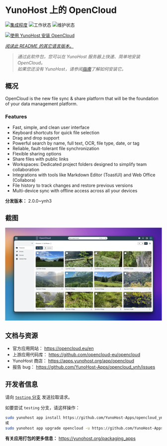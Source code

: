 <!--
注意：此 README 由 <https://github.com/YunoHost/apps/tree/master/tools/readme_generator> 自动生成
请勿手动编辑。
-->

# YunoHost 上的 OpenCloud

[![集成程度](https://apps.yunohost.org/badge/integration/opencloud)](https://ci-apps.yunohost.org/ci/apps/opencloud/)
![工作状态](https://apps.yunohost.org/badge/state/opencloud)
![维护状态](https://apps.yunohost.org/badge/maintained/opencloud)

[![使用 YunoHost 安装 OpenCloud](https://install-app.yunohost.org/install-with-yunohost.svg)](https://install-app.yunohost.org/?app=opencloud)

*[阅读此 README 的其它语言版本。](./ALL_README.md)*

> *通过此软件包，您可以在 YunoHost 服务器上快速、简单地安装 OpenCloud。*  
> *如果您还没有 YunoHost，请参阅[指南](https://yunohost.org/install)了解如何安装它。*

## 概况

OpenCloud is the new file sync & share platform that will be the foundation of your data management platform.    

### Features

- Fast, simple, and clean user interface
- Keyboard shortcuts for quick file selection
- Drag and drop support
- Powerful search by name, full text, OCR, file type, date, or tag
- Reliable, fault-tolerant file synchronization
- Flexible sharing options
- Share files with public links
- Workspaces: Dedicated project folders designed to simplify team collaboration
- Integrations with tools like Markdown Editor (ToastUI) and Web Office (Collabora)
- File history to track changes and restore previous versions
- Multi-device sync with offline access across all your devices


**分发版本：** 2.0.0~ynh3

## 截图

![OpenCloud 的截图](./doc/screenshots/screenshot.jpg)

## 文档与资源

- 官方应用网站： <https://opencloud.eu/en>
- 上游应用代码库： <https://github.com/opencloud-eu/opencloud>
- YunoHost 商店： <https://apps.yunohost.org/app/opencloud>
- 报告 bug： <https://github.com/YunoHost-Apps/opencloud_ynh/issues>

## 开发者信息

请向 [`testing` 分支](https://github.com/YunoHost-Apps/opencloud_ynh/tree/testing) 发送拉取请求。

如要尝试 `testing` 分支，请这样操作：

```bash
sudo yunohost app install https://github.com/YunoHost-Apps/opencloud_ynh/tree/testing --debug
或
sudo yunohost app upgrade opencloud -u https://github.com/YunoHost-Apps/opencloud_ynh/tree/testing --debug
```

**有关应用打包的更多信息：** <https://yunohost.org/packaging_apps>
